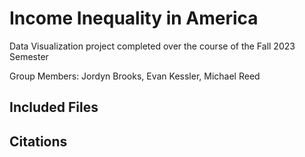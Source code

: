 # Income Inequality in America
Data Visualization project completed over the course of the Fall 2023 Semester

Group Members: Jordyn Brooks, Evan Kessler, Michael Reed

## Included Files

## Citations
